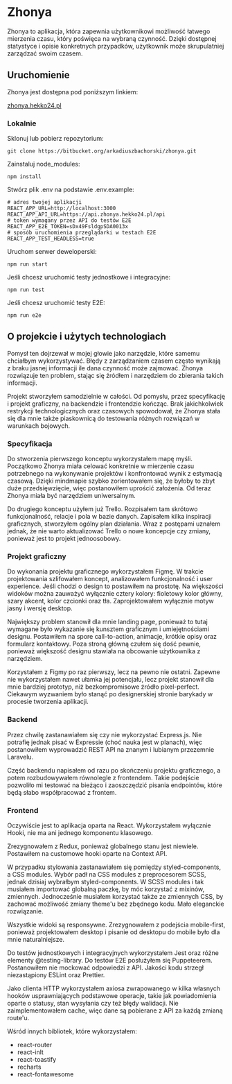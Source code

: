 # Zhonya

Zhonya to aplikacja, która zapewnia użytkownikowi możliwość łatwego mierzenia czasu, który poświęca na wybraną czynność. Dzięki dostępnej statystyce i opisie konkretnych przypadków, użytkownik może skrupulatniej zarządzać swoim czasem.

## Uruchomienie

Zhonya jest dostępna pod poniższym linkiem:

[zhonya.hekko24.pl](https://www.zhonya.hekko24.pl/)

### Lokalnie


Sklonuj lub pobierz repozytorium:

```
git clone https://bitbucket.org/arkadiuszbachorski/zhonya.git
```

Zainstaluj node_modules: 

```
npm install
```

Stwórz plik .env na podstawie .env.example: 

```dotenv
# adres twojej aplikacji
REACT_APP_URL=http://localhost:3000
REACT_APP_API_URL=https://api.zhonya.hekko24.pl/api
# token wymagany przez API do testów E2E 
REACT_APP_E2E_TOKEN=sDx49FsldgpSDA0013x
# sposób uruchomienia przeglądarki w testach E2E
REACT_APP_TEST_HEADLESS=true
```

Uruchom serwer deweloperski:

```
npm run start
```

Jeśli chcesz uruchomić testy jednostkowe i integracyjne:

```
npm run test
```

Jeśli chcesz uruchomić testy E2E:

```
npm run e2e
```

## O projekcie i użytych technologiach


Pomysł ten dojrzewał w mojej głowie jako narzędzie, które samemu chciałbym wykorzystywać. Błędy z zarządzaniem czasem często wynikają z braku jasnej informacji ile dana czynność może zajmować. Zhonya rozwiązuje ten problem, stając się źródłem i narzędziem do zbierania takich informacji.

Projekt stworzyłem samodzielnie w całości. Od pomysłu, przez specyfikację i projekt graficzny, na backendzie i frontendzie kończąc. Brak jakichkolwiek restrykcji technologicznych oraz czasowych spowodował, że Zhonya stała się dla mnie także piaskownicą do testowania różnych rozwiązań w warunkach bojowych.  


### Specyfikacja

Do stworzenia pierwszego konceptu wykorzystałem mapę myśli. Początkowo Zhonya miała celować konkretnie w mierzenie czasu potrzebnego na wykonywanie projektów i konfrontować wynik z estymacją czasową. Dzięki mindmapie szybko zorientowałem się, że byłoby to zbyt duże przedsięwzięcie, więc postanowiłem uprościć założenia. Od teraz Zhonya miała być narzędziem uniwersalnym.

Do drugiego konceptu użyłem już Trello. Rozpisałem tam skrótowo funkcjonalność, relacje i pola w bazie danych. Zapisałem kilka inspiracji graficznych, stworzyłem ogólny plan działania. Wraz z postępami uznałem jednak, że nie warto aktualizować Trello o nowe koncepcje czy zmiany, ponieważ jest to projekt jednoosobowy.

### Projekt graficzny

Do wykonania projektu graficznego wykorzystałem Figmę. W trakcie projektowania szlifowałem koncept, analizowałem funkcjonalność i user experience. Jeśli chodzi o design to postawiłem na prostotę. Na większości widoków można zauważyć wyłącznie cztery kolory: fioletowy kolor główny, szary akcent, kolor czcionki oraz tła. Zaprojektowałem wyłącznie motyw jasny i wersję desktop.

Największy problem stanowił dla mnie landing page, ponieważ to tutaj wymagane było wykazanie się kunsztem graficznym i umiejętnościami designu. Postawiłem na spore call-to-action, animacje, krótkie opisy oraz formularz kontaktowy. Poza stroną główną czułem się dość pewnie, ponieważ większość designu stawiała na obcowanie użytkownika z narzędziem.

Korzystałem z Figmy po raz pierwszy, lecz na pewno nie ostatni. Zapewne nie wykorzystałem nawet ułamka jej potencjału, lecz projekt stanowił dla mnie bardziej prototyp, niż bezkompromisowe źródło pixel-perfect. Ciekawym wyzwaniem było stanąć po designerskiej stronie barykady w procesie tworzenia aplikacji.

### Backend

Przez chwilę zastanawiałem się czy nie wykorzystać Express.js. Nie potrafię jednak pisać w Expressie (choć nauka jest w planach), więc postanowiłem wyprowadzić REST API na znanym i lubianym przezemnie Laravelu.

Część backendu napisałem od razu po skończeniu projektu graficznego, a potem rozbudowywałem równolegle z frontendem. Takie podejście pozwoliło mi testować na bieżąco i zaoszczędzić pisania endpointów, które będą słabo współpracować z frontem.

### Frontend

Oczywiście jest to aplikacja oparta na React. Wykorzystałem wyłącznie Hooki, nie ma ani jednego komponentu klasowego. 

Zrezygnowałem z Redux, ponieważ globalnego stanu jest niewiele. Postawiłem na customowe hooki oparte na Context API. 

W przypadku stylowania zastanawiałem się pomiędzy styled-components, a CSS modules. Wybór padł na CSS modules z preprocesorem SCSS, jednak dzisiaj wybrałbym styled-components. W SCSS modules i tak musiałem importować globalną paczkę, by móc korzystać z mixinów, zmiennych. Jednocześnie musiałem korzystać także ze zmiennych CSS, by zachować możliwość zmiany theme'u bez zbędnego kodu. Mało eleganckie rozwiązanie.

Wszystkie widoki są responsywne. Zrezygnowałem z podejścia mobile-first, ponieważ projektowałem desktop i pisanie od desktopu do mobile było dla mnie naturalniejsze.

Do testów jednostkowych i integracyjnych wykorzystałem Jest oraz różne elementy @testing-library. Do testów E2E posłużyłem się Puppeteerem. Postanowiłem nie mockować odpowiedzi z API. Jakości kodu strzegł niezastąpiony ESLint oraz Prettier.

Jako clienta HTTP wykorzystałem axiosa zwrapowanego w kilka własnych hooków usprawniających podstawowe operacje, takie jak powiadomienia oparte o statusy, stan wysyłania czy też błędy walidacji. Nie zaimplementowałem cache, więc dane są pobierane z API za każdą zmianą route'u.  

Wśród innych bibliotek, które wykorzystałem:

- react-router
- react-inlt
- react-toastify
- recharts
- react-fontawesome